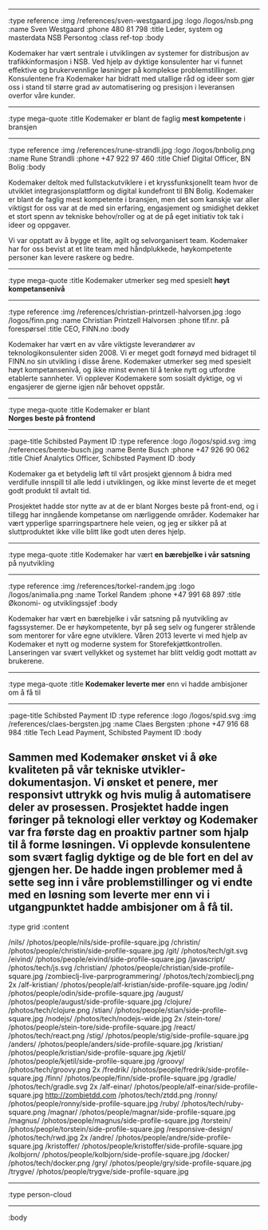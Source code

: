 


--------------------------------------------------------------------------------
:type reference
:img /references/sven-westgaard.jpg
:logo /logos/nsb.png
:name Sven Westgaard
:phone 480 81 798
:title Leder, system og masterdata NSB Persontog
:class ref-top
:body

Kodemaker har vært sentrale i utviklingen av systemer for distribusjon av 
trafikkinformasjon i NSB. Ved hjelp av dyktige konsulenter har vi funnet 
effektive og brukervennlige løsninger på komplekse problemstillinger. 
Konsulentene fra Kodemaker har bidratt med utallige råd og ideer som gjør oss 
i stand til større grad av automatisering og presisjon i leveransen overfor 
våre kunder.

--------------------------------------------------------------------------------

:type mega-quote
:title Kodemaker er blant de faglig **mest kompetente** i bransjen

--------------------------------------------------------------------------------
:type reference
:img /references/rune-strandli.jpg
:logo /logos/bnbolig.png
:name Rune Strandli
:phone +47 922 97 460
:title Chief Digital Officer, BN Bolig
:body

Kodemaker deltok med fullstackutviklere i et kryssfunksjonellt team hvor 
de utviklet integrasjonsplattform og digital kundefront til BN Bolig. 
Kodemaker er blant de faglig mest kompetente i bransjen, men det som kanskje 
var aller viktigst for oss var at de med sin erfaring, engasjement og smidighet 
dekket et stort spenn av tekniske behov/roller og at de på eget initiativ tok 
tak i ideer og oppgaver.

Vi var opptatt av å bygge et lite, agilt og selvorganisert team. Kodemaker har 
for oss bevist at et lite team med håndplukkede, høykompetente personer kan 
levere raskere og bedre.

--------------------------------------------------------------------------------
:type mega-quote
:title Kodemaker utmerker seg med spesielt **høyt kompetansenivå**

--------------------------------------------------------------------------------
:type reference
:img /references/christian-printzell-halvorsen.jpg
:logo /logos/finn.png
:name Christian Printzell Halvorsen
:phone tlf.nr. på forespørsel
:title CEO, FINN.no
:body

Kodemaker har vært en av våre viktigste leverandører av teknologikonsulenter
siden 2008. Vi er meget godt fornøyd med bidraget til FINN.no
sin utvikling i disse årene. Kodemaker utmerker seg med spesielt høyt
kompetansenivå, og ikke minst evnen til å tenke nytt og utfordre etablerte
sannheter. Vi opplever Kodemakere som sosialt dyktige, og vi engasjerer de
gjerne igjen når behovet oppstår.

--------------------------------------------------------------------------------
:type mega-quote
:title Kodemaker er blant<br> **Norges beste på frontend**

--------------------------------------------------------------------------------
:page-title Schibsted Payment ID
:type reference
:logo /logos/spid.svg
:img /references/bente-busch.jpg
:name Bente Busch
:phone +47 926 90 062
:title Chief Analytics Officer, Schibsted Payment ID
:body

Kodemaker ga et betydelig løft til vårt prosjekt gjennom å bidra med verdifulle 
innspill til alle ledd i utviklingen, og ikke minst leverte de et meget godt 
produkt til avtalt tid. 

Prosjektet hadde stor nytte av at de er blant Norges 
beste på front-end, og i tillegg har inngående kompetanse om nærliggende områder. 
Kodemaker har vært ypperlige sparringspartnere hele veien, og jeg er sikker på 
at sluttproduktet ikke ville blitt like godt uten deres hjelp. 

--------------------------------------------------------------------------------
:type mega-quote
:title Kodemaker har vært **en bærebjelke i vår satsning** på nyutvikling

--------------------------------------------------------------------------------
:type reference
:img /references/torkel-randem.jpg
:logo /logos/animalia.png
:name Torkel Randem
:phone +47 991 68 897
:title Økonomi- og utviklingssjef
:body

Kodemaker har vært en bærebjelke i vår satsning på nyutvikling av fagssystemer.
De er høykompetente, byr på seg selv og fungerer strålende som mentorer for våre
egne utviklere. Våren 2013 leverte vi med hjelp av Kodemaker et nytt og moderne
system for Storefekjøttkontrollen. Lanseringen var svært vellykket og systemet
har blitt veldig godt mottatt av brukerene.

--------------------------------------------------------------------------------
:type mega-quote
:title **Kodemaker leverte mer** enn vi hadde ambisjoner om å få til

--------------------------------------------------------------------------------
:page-title Schibsted Payment ID
:type reference
:logo /logos/spid.svg
:img /references/claes-bergsten.jpg
:name Claes Bergsten
:phone +47 916 68 984
:title Tech Lead Payment, Schibsted Payment ID
:body

Sammen med Kodemaker ønsket vi å øke kvaliteten på vår tekniske
utvikler&shy;dokumentasjon. Vi ønsket et penere, mer responsivt uttrykk og hvis mulig
å automatisere deler av prosessen. Prosjektet hadde ingen føringer på teknologi
eller verktøy og Kodemaker var fra første dag en proaktiv partner som hjalp
til å forme løsningen. Vi opplevde konsulentene som svært faglig dyktige og de
ble fort en del av gjengen her. De hadde ingen problemer med å sette seg inn i
våre problemstillinger og vi endte med en løsning som leverte mer enn vi i
utgangpunktet hadde ambisjoner om å få til.
--------------------------------------------------------------------------------
:type grid
:content

/nils/                             /photos/people/nils/side-profile-square.jpg
/christin/                         /photos/people/christin/side-profile-square.jpg
/git/                              /photos/tech/git.svg
/eivind/                           /photos/people/eivind/side-profile-square.jpg
/javascript/                       /photos/tech/js.svg
/christian/                        /photos/people/christian/side-profile-square.jpg
/zombieclj-live-parprogrammering/  /photos/tech/zombieclj.png 2x
/alf-kristian/                     /photos/people/alf-kristian/side-profile-square.jpg
/odin/                             /photos/people/odin/side-profile-square.jpg
/august/                           /photos/people/august/side-profile-square.jpg
/clojure/                          /photos/tech/clojure.png
/stian/                            /photos/people/stian/side-profile-square.jpg
/nodejs/                           /photos/tech/nodejs-wide.jpg 2x
/stein-tore/                       /photos/people/stein-tore/side-profile-square.jpg
/react/                            /photos/tech/react.png
/stig/                             /photos/people/stig/side-profile-square.jpg
/anders/                           /photos/people/anders/side-profile-square.jpg
/kristian/                         /photos/people/kristian/side-profile-square.jpg
/kjetil/                           /photos/people/kjetil/side-profile-square.jpg
/groovy/                           /photos/tech/groovy.png 2x
/fredrik/                          /photos/people/fredrik/side-profile-square.jpg
/finn/                             /photos/people/finn/side-profile-square.jpg
/gradle/                           /photos/tech/gradle.svg 2x
/alf-einar/                        /photos/people/alf-einar/side-profile-square.jpg
http://zombietdd.com               /photos/tech/ztdd.png
/ronny/                            /photos/people/ronny/side-profile-square.jpg
/ruby/                             /photos/tech/ruby-square.png
/magnar/                           /photos/people/magnar/side-profile-square.jpg
/magnus/                           /photos/people/magnus/side-profile-square.jpg
/torstein/                         /photos/people/torstein/side-profile-square.jpg
/responsive-design/                /photos/tech/rwd.jpg 2x
/andre/                            /photos/people/andre/side-profile-square.jpg
/kristoffer/                       /photos/people/kristoffer/side-profile-square.jpg
/kolbjorn/                         /photos/people/kolbjorn/side-profile-square.jpg
/docker/                           /photos/tech/docker.png
/gry/                              /photos/people/gry/side-profile-square.jpg
/trygve/                           /photos/people/trygve/side-profile-square.jpg

--------------------------------------------------------------------------------
:type person-cloud

--------------------------------------------------------------------------------
:body

